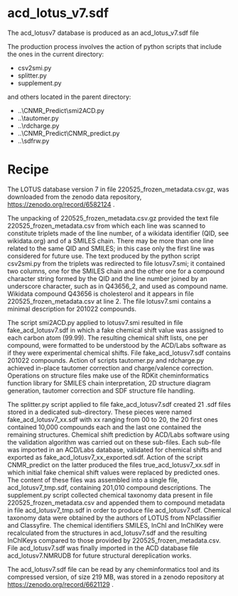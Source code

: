 acd_lotus_v7.sdf
================

The acd_lotusv7 database is produced as an acd_lotus_v7.sdf file

The production process involves the action of python scripts
that include the ones in the current directory:

- csv2smi.py
- splitter.py
- supplement.py

and others located in the parent directory:

- ..\CNMR_Predict\smi2ACD.py
- ..\tautomer.py
- ..\rdcharge.py
- ..\CNMR_Predict\CNMR_predict.py
- ..\sdfrw.py

Recipe
======

The LOTUS database version 7 in file 220525_frozen_metadata.csv.gz, was downloaded from the zenodo data repository,
https://zenodo.org/record/6582124 .

The unpacking of 220525_frozen_metadata.csv.gz provided the text file 220525_frozen_metadata.csv from which each line was scanned
to constitute triplets made of the line number, of a wikidata identifier (QID, see wikidata.org) and of a SMILES chain.
There may be more than one line related to the same QID and SMILES; in this case only the first line was considered for future use.
The text produced by the python script csv2smi.py from the triplets was redirected to file lotusv7.smi;
it contained two columns, one for the SMILES chain and the other one for a compound character string formed
by the QID and the line number joined by an underscore character, such as in Q43656_2, and used as compound name.
Wikidata compound Q43656 is cholesterol and it appears in file 220525_frozen_metadata.csv at line 2.
The file lotusv7.smi contains a minimal description for 201022 compounds.

The script smi2ACD.py applied to lotusv7.smi resulted in file fake_acd_lotusv7.sdf in which a fake chemical shift value
was assigned to each carbon atom (99.99).
The resulting chemical shift lists, one per compound, were formatted to be understood by the ACD/Labs software
as if they were experimental chemical shifts. File fake_acd_lotusv7.sdf contains 201022 compounds.
Action of scripts tautomer.py and rdcharge.py achieved in-place tautomer correction and charge/valence correction.
Operations on structure files make use of the RDKit cheminformatics function library for SMILES chain interpretation,
2D structure diagram generation, tautomer correction and SDF structure file handling.

The splitter.py script applied to file fake_acd_lotusv7.sdf created 21 .sdf files stored in a dedicated sub-directory.
These pieces were named fake_acd_lotusv7_xx.sdf with xx ranging from 00 to 20, the 20 first ones contained 10,000 compounds each
and the last one contained the remaining structures.
Chemical shift prediction by ACD/Labs software using the validation algorithm was carried out on these sub-files.
Each sub-file was imported in an ACD/Labs database, validated for chemical shifts and exported as fake_acd_lotusv7_xx_exported.sdf.
Action of the script CNMR_predict on the latter produced the files true_acd_lotusv7_xx.sdf in which
initial fake chemical shift values were replaced by predicted ones.
The content of these files was assembled into a single file, acd_lotusv7_tmp.sdf, containing 201,010 compound descriptions.
The supplement.py script collected chemical taxonomy data present in file 220525_frozen_metadata.csv
and appended them to compound metadata in file acd_lotusv7_tmp.sdf in order to produce file acd_lotusv7.sdf.
Chemical taxonomy data were obtained by the authors of LOTUS from NPclassifier and Classyfire.
The chemical identifiers SMILES, InChI and InChIKey were recalculated from the structures in acd_lotusv7.sdf
and the resulting InChIKeys compared to those provided by 220525_frozen_metadata.csv.
File acd_lotusv7.sdf was finally imported in the ACD database file acd_lotusv7.NMRUDB for future structural dereplication works.

The acd_lotusv7.sdf file can be read by any cheminformatics tool and its compressed version, of size 219 MB,
was stored in a zenodo repository at https://zenodo.org/record/6621129 .
